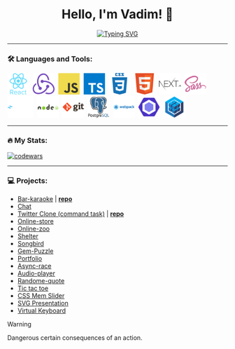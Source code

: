 <h1 align="center"> Hello, I'm Vadim! 👋</h1>

<div align="center">
  <a href="https://git.io/typing-svg"><img src="https://readme-typing-svg.herokuapp.com?font=Fira+Code&size=24&pause=1000&color=106E0F&center=true&vCenter=true&width=450&lines=Frontend+developer" alt="Typing SVG" /></a>
</div>

---

### :hammer_and_wrench: Languages and Tools:

<p>
<img src="https://github.com/devicons/devicon/blob/master/icons/react/react-original-wordmark.svg" title="React" alt="React" width="50" height="50"/>&nbsp;
<img src="https://github.com/devicons/devicon/blob/master/icons/redux/redux-original.svg" title="Redux" alt="Redux " width="50" height="50"/>&nbsp;
<img src="https://github.com/devicons/devicon/blob/master/icons/javascript/javascript-original.svg" title="JavaScript" alt="JavaScript" width="50" height="50"/>&nbsp;
<img src="https://github.com/devicons/devicon/blob/master/icons/typescript/typescript-original.svg" title="TypeScript" alt="TypeScript" width="50" height="50"/>&nbsp;
<img src="https://github.com/devicons/devicon/blob/master/icons/css3/css3-plain-wordmark.svg" title="CSS3" alt="CSS3" width="50" height="50"/>&nbsp;
<img src="https://github.com/devicons/devicon/blob/master/icons/html5/html5-original.svg" title="HTML5" alt="HTML5" width="50" height="50"/>&nbsp;
<img src="https://github.com/devicons/devicon/blob/master/icons/nextjs/nextjs-original-wordmark.svg" title="Next.js" alt="Next.js" width="50" height="50"/>&nbsp;
<img src="https://github.com/devicons/devicon/blob/master/icons/sass/sass-original.svg" title="SASS" alt="SASS" width="50" height="50"/>&nbsp;
<img src="https://github.com/devicons/devicon/blob/master/icons/tailwindcss/tailwindcss-original-wordmark.svg" title="tailwindcss" alt="tailwindcss" width="60" height="50"/>&nbsp;
<img src="https://github.com/devicons/devicon/blob/master/icons/nodejs/nodejs-original-wordmark.svg" title="NodeJS" alt="NodeJS" width="50" height="50"/>&nbsp;
<img src="https://github.com/devicons/devicon/blob/master/icons/git/git-original-wordmark.svg" title="Git" **alt="Git" width="50" height="50"/>&nbsp;
<img src="https://github.com/devicons/devicon/blob/master/icons/postgresql/postgresql-original-wordmark.svg" title="PostgreSQL" **alt="PostgreSQL" width="50" height="50"/>&nbsp;
<img src="https://github.com/devicons/devicon/blob/master/icons/webpack/webpack-original-wordmark.svg" title="Webpack" **alt="webpack" width="50" height="50"/>&nbsp;
<img src="https://github.com/devicons/devicon/blob/master/icons/eslint/eslint-original.svg" title="ESLint" **alt="ESLint" width="50" height="50"/>&nbsp;
<img src="https://github.com/devicons/devicon/blob/master/icons/sequelize/sequelize-original.svg" title="Sequelize" **alt="Sequelize" width="50" height="50"/>&nbsp;
</p>

---

### :fire: My Stats:

[![codewars](https://www.codewars.com/users/VShershen/badges/large)](https://www.codewars.com/users/VShershen)

---

### :computer: Projects:
 - [Bar-karaoke](https://bar-phi.vercel.app/) | [**repo**](https://github.com/Vadim001230/Bar)
 - [Chat](https://github.com/Vadim001230/chat/tree/develop)
 - [Twitter Clone (command task)](https://threetter.netlify.app/) | [**repo**](https://github.com/YazykovaDaria/rs-clone/tree/develop)
 - [Online-store](https://vadim001230-yal0-online-store.netlify.app)
 - [Online-zoo](https://rolling-scopes-school.github.io/vadim001230-JSFE2022Q3/online-zoo/pages/landing/)
 - [Shelter](https://rolling-scopes-school.github.io/vadim001230-JSFE2022Q1/shelter/pages/main/)
 - [Songbird](https://rolling-scopes-school.github.io/vadim001230-JSFE2022Q3/songbird/pages/home/index.html)
 - [Gem-Puzzle](https://vadim001230-gem-puzzle.netlify.app)
 - [Portfolio](https://rolling-scopes-school.github.io/vadim001230-JSFEPRESCHOOL/portfolio/)
 - [Async-race](https://vadim001230-async-race.netlify.app)
 - [Audio-player](https://rolling-scopes-school.github.io/vadim001230-JSFEPRESCHOOL/audio-player/)
 - [Randome-quote]( https://rolling-scopes-school.github.io/vadim001230-JSFEPRESCHOOL/js30-random-jokes/)
 - [Tic tac toe](https://rolling-scopes-school.github.io/vadim001230-JSFEPRESCHOOL/js30-tic-tac-toe/)
 - [CSS Mem Slider](https://vadim001230.github.io/cssMemSlider/cssMemSlider/index.html)
 - [SVG Presentation](https://vadim001230-presentation-svg.netlify.app)
 - [Virtual Keyboard](https://vadim001230-vr-keyboard.netlify.app/)
   
> [!WARNING]
> Dangerous certain consequences of an action.
